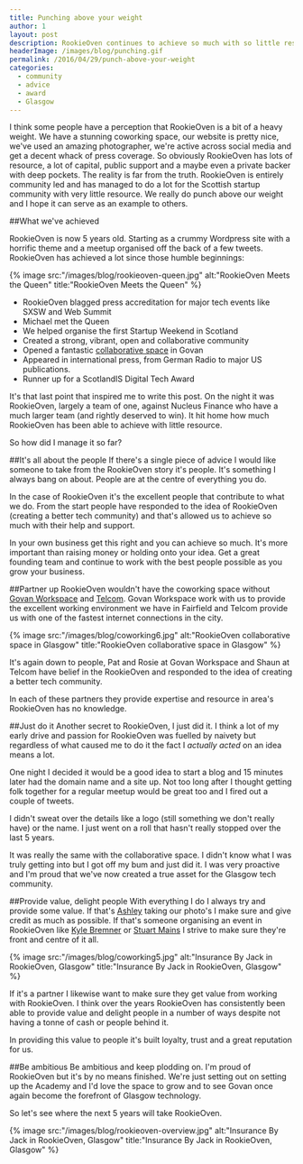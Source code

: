 ```yaml
---
title: Punching above your weight
author: 1
layout: post
description: RookieOven continues to achieve so much with so little resource. I hope it can be an example to others that with passion and the right people you can go a long way.
headerImage: /images/blog/punching.gif
permalink: /2016/04/29/punch-above-your-weight
categories:
  - community
  - advice
  - award
  - Glasgow
---
```

I think some people have a perception that RookieOven is a bit of a heavy weight. We have a stunning coworking space, our website is pretty nice, we've used an amazing photographer, we're active across social media and get a decent whack of press coverage. So obviously RookieOven has lots of resource, a lot of capital, public support and a maybe even a private backer with deep pockets. The reality is far from the truth. RookieOven is entirely community led and has managed to do a lot for the Scottish startup community with very little resource. We really do punch above our weight and I hope it can serve as an example to others.

##What we've achieved

RookieOven is now 5 years old. Starting as a crummy Wordpress site with a horrific theme and a meetup organised off the back of a few tweets. RookieOven has achieved a lot since those humble beginnings:

{% image src:"/images/blog/rookieoven-queen.jpg" alt:"RookieOven Meets the Queen" title:"RookieOven Meets the Queen" %}

* RookieOven blagged press accreditation for major tech events like SXSW and Web Summit
* Michael met the Queen
* We helped organise the first Startup Weekend in Scotland
* Created a strong, vibrant, open and collaborative community
* Opened a fantastic [collaborative space](https:/rookieoven.com/coworking) in Govan
* Appeared in international press, from German Radio to major US publications.
* Runner up for a ScotlandIS Digital Tech Award

It's that last point that inspired me to write this post. On the night it was RookieOven, largely a team of one, against Nucleus Finance who have a much larger team (and rightly deserved to win). It hit home how much RookieOven has been able to achieve with little resource.

So how did I manage it so far?

##It's all about the people
If there's a single piece of advice I would like someone to take from the RookieOven story it's people. It's something I always bang on about. People are at the centre of everything you do.

In the case of RookieOven it's the excellent people that contribute to what we do. From the start people have responded to the idea of RookieOven (creating a better tech community) and that's allowed us to achieve so much with their help and support.

In your own business get this right and you can achieve so much. It's more important than raising money or holding onto your idea. Get a great founding team and continue to work with the best people possible as you grow your business.

##Partner up
RookieOven wouldn't have the coworking space without [Govan Workspace](http://govanworkspace.co.uk) and [Telcom](http://telcom.io). Govan Workspace work with us to provide the excellent working environment we have in Fairfield and Telcom provide us with one of the fastest internet connections in the city.

{% image src:"/images/blog/coworking6.jpg" alt:"RookieOven collaborative space in Glasgow" title:"RookieOven collaborative space in Glasgow" %}

It's again down to people, Pat and Rosie at Govan Workspace and Shaun at Telcom have belief in the RookieOven and responded to the idea of creating a better tech community.

In each of these partners they provide expertise and resource in area's RookieOven has no knowledge.

##Just do it
Another secret to RookieOven, I just did it. I think a lot of my early drive and passion for RookieOven was fuelled by naivety but regardless of what caused me to do it the fact I *actually acted* on an idea means a lot.

One night I decided it would be a good idea to start a blog and 15 minutes later had the domain name and a site up. Not too long after I thought getting folk together for a regular meetup would be great too and I fired out a couple of tweets.

I didn't sweat over the details like a logo (still something we don't really have) or the name. I just went on a roll that hasn't really stopped over the last 5 years.

It was really the same with the collaborative space. I didn't know what I was truly getting into but I got off my bum and just did it. I was very proactive and I'm proud that we've now created a true asset for the Glasgow tech community.

##Provide value, delight people
With everything I do I always try and provide some value. If that's [Ashley](http://girlwithacamera.co.uk) taking our photo's I make sure and give credit as much as possible. If that's someone organising an event in RookieOven like [Kyle Bremner](http://www.buildbetter.tech) or [Stuart Mains](https://www.facebook.com/PressStartGlasgow/?fref=ts) I strive to make sure they're front and centre of it all.

{% image src:"/images/blog/coworking5.jpg" alt:"Insurance By Jack in RookieOven, Glasgow" title:"Insurance By Jack in RookieOven, Glasgow" %}

If it's a partner I likewise want to make sure they get value from working with RookieOven. I think over the years RookieOven has consistently been able to provide value and delight people in a number of ways despite not having a tonne of cash or people behind it.

In providing this value to people it's built loyalty, trust and a great reputation for us.

##Be ambitious
Be ambitious and keep plodding on. I'm proud of RookieOven but it's by no means finished. We're just setting out on setting up the Academy and I'd love the space to grow and to see Govan once again become the forefront of Glasgow technology.

So let's see where the next 5 years will take RookieOven.

{% image src:"/images/blog/rookieoven-overview.jpg" alt:"Insurance By Jack in RookieOven, Glasgow" title:"Insurance By Jack in RookieOven, Glasgow" %}
